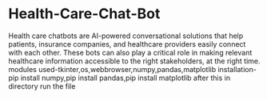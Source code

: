 # Health-Care-Chat-Bot
Health care chatbots are AI-powered conversational solutions that help patients, insurance companies, and healthcare providers easily connect with each other. These bots can also play a critical role in making relevant healthcare information accessible to the right stakeholders, at the right time.
modules used-tkinter,os,webbrowser,numpy,pandas,matplotlib
installation-pip install numpy,pip install pandas,pip install matplotlib
after this in directory run the file
